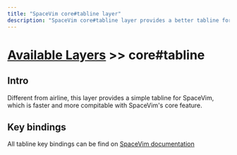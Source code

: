```yaml
---
title: "SpaceVim core#tabline layer"
description: "SpaceVim core#tabline layer provides a better tabline for SpaceVim"
---
```


# [Available Layers](../) >> core#tabline

## Intro

Different from airline, this layer provides a simple tabline for SpaceVim, which is faster and more compitable with SpaceVim's core feature.

## Key bindings

All tabline key bindings can be find on [SpaceVim documentation](../../../documentation/#tabline)
